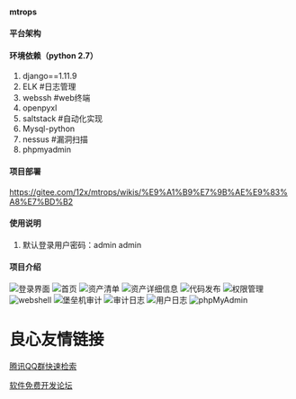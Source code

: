 #### mtrops ####



#### 平台架构 ####





#### 环境依赖（python 2.7） ####

1. django==1.11.9
2. ELK                  #日志管理         
3. webssh               #web终端
4. openpyxl
5. saltstack            #自动化实现
6. Mysql-python
7. nessus               #漏洞扫描
8. phpmyadmin


#### 项目部署 ####

https://gitee.com/12x/mtrops/wikis/%E9%A1%B9%E7%9B%AE%E9%83%A8%E7%BD%B2


#### 使用说明 ####

1. 默认登录用户密码：admin admin






#### 项目介绍 ####
![登录界面](https://gitee.com/uploads/images/2018/0620/150427_c7b3a516_578265.png "屏幕截图.png")
![首页](https://images.gitee.com/uploads/images/2018/0814/115532_2bed255c_578265.png "屏幕截图.png")
![资产清单](https://images.gitee.com/uploads/images/2018/0814/115612_594d8e69_578265.png "屏幕截图.png")
![资产详细信息](https://images.gitee.com/uploads/images/2018/0814/115643_25f15afc_578265.png "屏幕截图.png")
![代码发布](https://images.gitee.com/uploads/images/2018/0814/115731_06dbe6f8_578265.png "屏幕截图.png")
![权限管理](https://gitee.com/uploads/images/2018/0620/150728_4abde699_578265.png "屏幕截图.png")
![webshell](https://gitee.com/uploads/images/2018/0620/150808_f676accc_578265.png "屏幕截图.png")
![堡垒机审计](https://images.gitee.com/uploads/images/2018/0712/114946_ffcd1751_578265.png "屏幕截图.png")
![审计日志](https://images.gitee.com/uploads/images/2018/0712/115042_26646be2_578265.png "屏幕截图.png")
![用户日志](https://images.gitee.com/uploads/images/2018/0808/120341_7dee3e03_578265.png "屏幕截图.png")
![phpMyAdmin](https://images.gitee.com/uploads/images/2018/0730/155553_5cb2fcb7_578265.png "屏幕截图.png")



 # 良心友情链接

[腾讯QQ群快速检索](http://u.720life.cn/s/8cf73f7c)

[软件免费开发论坛](http://u.720life.cn/s/bbb01dc0)